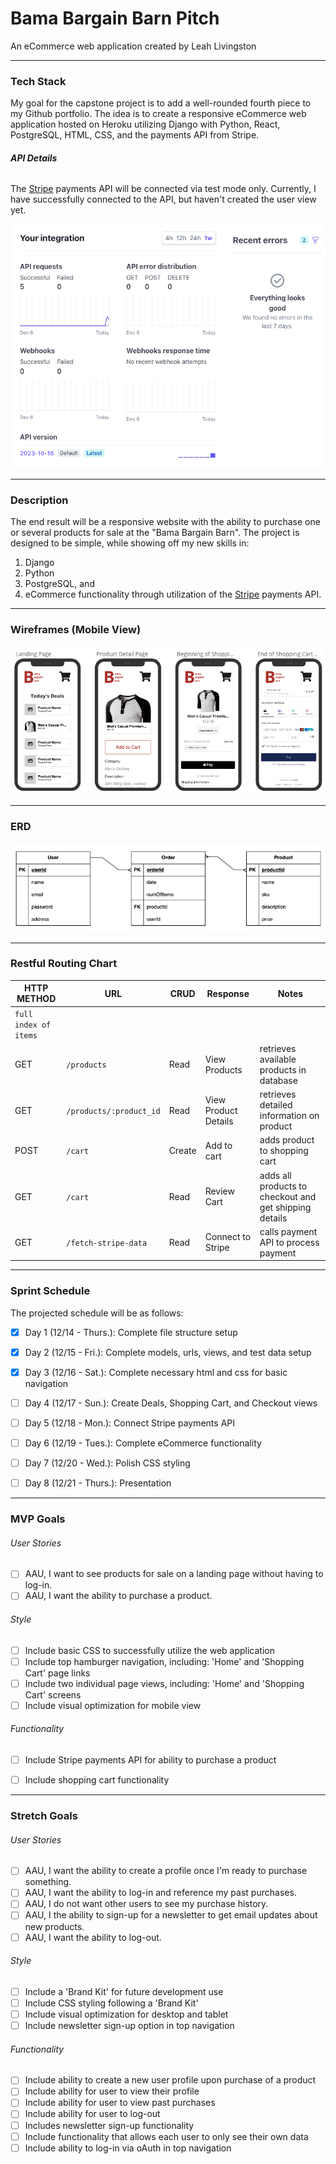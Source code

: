 # **Bama Bargain Barn Pitch**
An eCommerce web application created by Leah Livingston



---
### **Tech Stack**
My goal for the capstone project is to add a well-rounded fourth piece to my Github portfolio. The idea is to create a responsive eCommerce web application hosted on Heroku utilizing Django with Python, React, PostgreSQL, HTML, CSS, and the payments API from Stripe.

###### **API Details**
The [Stripe](https://stripe.com/docs/implementation-guides/core-payments) payments API will be connected via test mode only. Currently, I have successfully connected to the API, but haven't created the user view yet.

![API Details](./images/apisuccess.png)

---
### **Description**

The end result will be a responsive website with the ability to purchase one or several products for sale at the "Bama Bargain Barn". The project is designed to be simple, while showing off my new skills in: 

1. Django
2. Python
3. PostgreSQL, and
4. eCommerce functionality through utilization of the [Stripe](https://stripe.com/docs/development/quickstart?lang=python) payments API. 



---
### **Wireframes (Mobile View)**
![Wireframe Pitch](./images/wireframesPitch.png)



---
### **ERD**
![ERD Pitch](./images/erdForPitch.png)



---
### **Restful Routing Chart**

| HTTP METHOD | URL | CRUD | Response | Notes |
| -------------------- | ------------- | ---- | -------- | ----- |
| `full index of items`  |   |   |   |   |
| GET | `/products` | Read | View Products | retrieves available products in database  |
| GET | `/products/:product_id` | Read | View Product Details | retrieves detailed information on product  |
| POST | `/cart` | Create | Add to cart | adds product to shopping cart  |
| GET | `/cart` | Read | Review Cart | adds all products to checkout and get shipping details|
| GET | `/fetch-stripe-data` | Read | Connect to Stripe | calls payment API to process payment  |



---
### **Sprint Schedule**

The projected schedule will be as follows:

- [X] Day 1 (12/14 - Thurs.): Complete file structure setup
- [X] Day 2 (12/15 - Fri.):   Complete models, urls, views, and test data setup 
- [X] Day 3 (12/16 - Sat.):   Complete necessary html and css for basic navigation  
- [ ] Day 4 (12/17 - Sun.):   Create Deals, Shopping Cart, and Checkout views
- [ ] Day 5 (12/18 - Mon.):   Connect Stripe payments API
- [ ] Day 6 (12/19 - Tues.):  Complete eCommerce functionality
- [ ] Day 7 (12/20 - Wed.):   Polish CSS styling
- [ ] Day 8 (12/21 - Thurs.): Presentation   



---
### **MVP Goals**

###### User Stories
- [ ] AAU, I want to see products for sale on a landing page without having to log-in.
- [ ] AAU, I want the ability to purchase a product.

###### Style
- [ ] Include basic CSS to successfully utilize the web application
- [ ] Include top hamburger navigation, including: 'Home' and 'Shopping Cart' page links
- [ ] Include two individual page views, including:  'Home' and 'Shopping Cart' screens
- [ ] Include visual optimization for mobile view

###### Functionality
- [ ] Include Stripe payments API for ability to purchase a product 
- [ ] Include shopping cart functionality 



---
### **Stretch Goals**

###### User Stories
- [ ] AAU, I want the ability to create a profile once I'm ready to purchase something.
- [ ] AAU, I want the ability to log-in and reference my past purchases.
- [ ] AAU, I do not want other users to see my purchase history.
- [ ] AAU, I the ability to sign-up for a newsletter to get email updates about new products.
- [ ] AAU, I want the ability to log-out.

###### Style
- [ ] Include a 'Brand Kit' for future development use
- [ ] Include CSS styling following a 'Brand Kit'
- [ ] Include visual optimization for desktop and tablet
- [ ] Include newsletter sign-up option in top navigation

###### Functionality
- [ ] Include ability to create a new user profile upon purchase of a product
- [ ] Include ability for user to view their profile
- [ ] Include ability for user to view past purchases
- [ ] Include ability for user to log-out
- [ ] Includes newsletter sign-up functionality
- [ ] Include functionality that allows each user to only see their own data
- [ ] Include ability to log-in via oAuth in top navigation